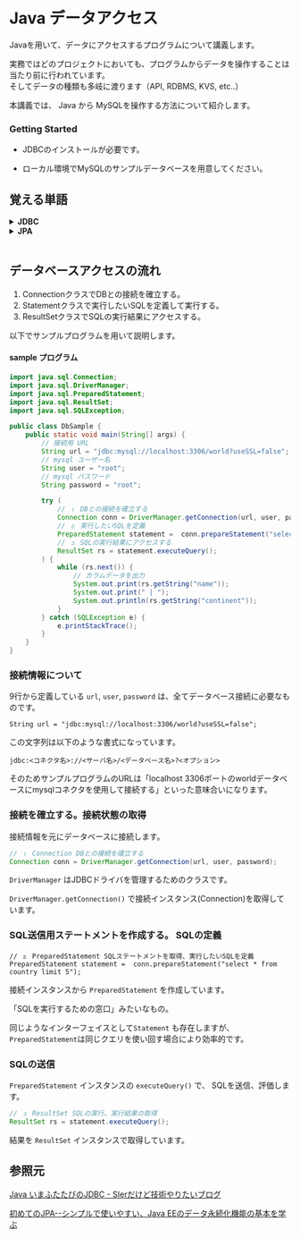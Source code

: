 # Java データアクセス

Javaを用いて、データにアクセスするプログラムについて講義します。

実務ではどのプロジェクトにおいても、プログラムからデータを操作することは当たり前に行われています。<br>
そしてデータの種類も多岐に渡ります（API, RDBMS, KVS, etc..）

本講義では、 Java から MySQLを操作する方法について紹介します。

### Getting Started

- JDBCのインストールが必要です。

- ローカル環境でMySQLのサンプルデータベースを用意してください。

## 覚える単語

<details>
<summary><b>JDBC</b></summary>
  
<b>Java Database Connectivity</b> の略です。<br>
![image](https://user-images.githubusercontent.com/22954486/110630188-66ade400-81e8-11eb-9735-b0faced3a7b3.png)

Javaからデータベースにアクセスするための標準APIです。

Java SEでは標準で <code>java.sql</code> に用意されていますが、 データベースごとに固有の JDBCドライバをインストール必要があります。<br>

JDBCを使うことで、異なるデータベースにアクセスする場合でも、統一的なデータ操作が実現できます。
</details>


<details>
<summary><b>JPA</b></summary>
  
<b>Java Persistence API</b> の略です。本講義では 扱いませんが、説明だけ。

RDBをJavaのプログラムから操作するための O/Rマッパー の仕組みを提供するライブラリです。

以下のような特徴があります。 
<ul>
  <li>Javaオブジェクトとデータベース・テーブルとの間の変換指定（マッピング指定）をアノテーションだけで行える</li>
  <li>Javaオブジェクトを、そのまま読み書き／削除／検索することができる </li>
  <li>オブジェクト指向の問い合わせ言語（JPQL：Java Persistence Query Language）を利用できる </li>
  <li>JPQLと同等のAPIも使うことができる </li>
</details>





<br>

## データベースアクセスの流れ

1. ConnectionクラスでDBとの接続を確立する。
1. Statementクラスで実行したいSQLを定義して実行する。
1. ResultSetクラスでSQLの実行結果にアクセスする。

以下でサンプルプログラムを用いて説明します。

#### sample プログラム

```java
import java.sql.Connection;
import java.sql.DriverManager;
import java.sql.PreparedStatement;
import java.sql.ResultSet;
import java.sql.SQLException;

public class DbSample {
    public static void main(String[] args) {
        // 接続用 URL
        String url = "jdbc:mysql://localhost:3306/world?useSSL=false";
        // mysql ユーザー名
        String user = "root";
        // mysql パスワード
        String password = "root";

        try (
            // ⒈ DBとの接続を確立する
            Connection conn = DriverManager.getConnection(url, user, password);
            // ⒉ 実行したいSQLを定義
            PreparedStatement statement =  conn.prepareStatement("select * from country limit 5");
            // ⒊ SQLの実行結果にアクセスする
            ResultSet rs = statement.executeQuery();
        ) {
            while (rs.next()) {
                // カラムデータを出力
                System.out.print(rs.getString("name"));
                System.out.print(" | ");
                System.out.println(rs.getString("continent"));
            }
        } catch (SQLException e) {
            e.printStackTrace();
        }
    }
}
```

### 接続情報について

9行から定義している `url`, `user`, `password` は、全てデータベース接続に必要なものです。
```
String url = "jdbc:mysql://localhost:3306/world?useSSL=false";
```
この文字列は以下のような書式になっています。

```
jdbc:<コネクタ名>://<サーバ名>/<データベース名>?<オプション>
```

そのためサンプルプログラムのURLは「localhost 3306ポートのworldデータベースにmysqlコネクタを使用して接続する」といった意味合いになります。


### 接続を確立する。接続状態の取得
接続情報を元にデータベースに接続します。
```java
// ⒈ Connection DBとの接続を確立する
Connection conn = DriverManager.getConnection(url, user, password);
```
`DriverManager` はJDBCドライバを管理するためのクラスです。

`DriverManager.getConnection()` で接続インスタンス(Connection)を取得しています。

### SQL送信用ステートメントを作成する。 SQLの定義
```
// ⒉ PreparedStatement SQLステートメントを取得、実行したいSQLを定義
PreparedStatement statement =  conn.prepareStatement("select * from country limit 5");
```

接続インスタンスから `PreparedStatement` を作成しています。

「SQLを実行するための窓口」みたいなもの。

同じようなインターフェイスとして`Statement` も存在しますが、 `PreparedStatement`は同じクエリを使い回す場合により効率的です。

### SQLの送信
`PreparedStatement` インスタンスの `executeQuery()` で、 SQLを送信、評価します。

```java
// ⒊ ResultSet SQLの実行、実行結果の取得
ResultSet rs = statement.executeQuery();
```

結果を `ResultSet` インスタンスで取得しています。

## 参照元
[Java いまふたたびのJDBC - SIerだけど技術やりたいブログ](https://www.kimullaa.com/entry/2018/12/08/000000)

[初めてのJPA--シンプルで使いやすい、Java EEのデータ永続化機能の基本を学ぶ](https://builder.japan.zdnet.com/sp_oracle/35067018/)






